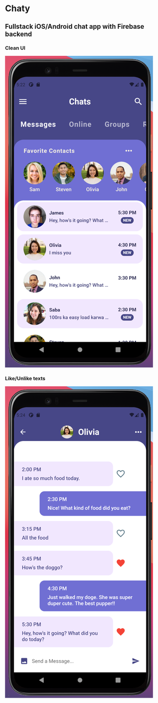 # Chaty
## Fullstack iOS/Android chat app with Firebase backend


### Clean UI
![](./assets/images/readme-1.png)


### Like/Unlike texts
![](./assets/images/readme-2.png)
